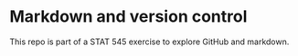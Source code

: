 # Markdown and version control
This repo is part of a STAT 545 exercise to explore GitHub and markdown.
